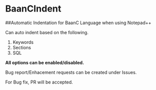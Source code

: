 # BaanCIndent

##Automatic Indentation for BaanC Language when using Notepad++

Can auto indent based on the following. 

1. Keywords
2. Sections
3. SQL
	
**All options can be enabled/disabled.**

Bug report/Enhacement requests can be created under Issues.

For Bug fix, PR will be accepted.
